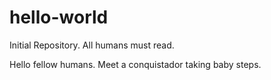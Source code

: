 hello-world
===========

Initial Repository. All humans must read.

Hello fellow humans. Meet a conquistador taking baby steps.
